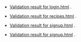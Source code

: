 

- <a href="https://validator.w3.org/nu/?doc=https%3A%2F%2Fdjango-chefs-helper-90ca65af05b0.herokuapp.com%2Faccounts%2Flogin%2F" target="_blank">Validation result for login.html</a> .

- <a href="https://validator.w3.org/nu/?doc=https%3A%2F%2Fdjango-chefs-helper-90ca65af05b0.herokuapp.com%2Frecipe_images%2F" target="_blank">Validation result for recipes.html</a> .

- <a href="https://validator.w3.org/nu/?doc=https%3A%2F%2Fdjango-chefs-helper-90ca65af05b0.herokuapp.com%2Faccounts%2Fsignup%2F" target="_blank">Validation result for signup.html</a> .

- <a href="https://validator.w3.org/nu/?doc=https%3A%2F%2Fdjango-chefs-helper-90ca65af05b0.herokuapp.com%2Faccounts%2Fsignup%2F" target="_blank">Validation result for signup.html</a> .


